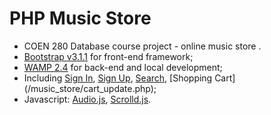 PHP Music Store
===========

* COEN 280 Database course project - online music store .
* [Bootstrap v3.1.1](http://getbootstrap.com/) for front-end framework;
* [WAMP 2.4](http://www.wampserver.com/en/) for back-end and local development;
* Including [Sign In](/music_store/signIn.php), [Sign Up](/music_store/signUp.php), [Search](/music_store/search.php), [Shopping Cart] (/music_store/cart_update.php);
* Javascript: [Audio.js](http://kolber.github.io/audiojs/), [Scrolld.js](http://scrolldjs.com/).



